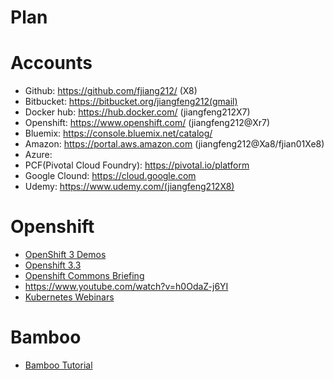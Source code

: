 # Plan




# Accounts
* Github: https://github.com/fjiang212/ (X8)
* Bitbucket: https://bitbucket.org/jiangfeng212(gmail)
* Docker hub: https://hub.docker.com/ (jiangfeng212X7)
* Openshift: https://www.openshift.com/ (jiangfeng212@Xr7)
* Bluemix: https://console.bluemix.net/catalog/
* Amazon: https://portal.aws.amazon.com (jiangfeng212@Xa8/fjian01Xe8)
* Azure:
* PCF(Pivotal Cloud Foundry): https://pivotal.io/platform
* Google Clound: https://cloud.google.com
* Udemy: https://www.udemy.com/(jiangfeng212X8)


# Openshift

* [OpenShift 3 Demos](https://www.youtube.com/playlist?list=PLaR6Rq6Z4Iqficb-XqeydZD_ZTD3XEwBp)
* [Openshift 3.3](https://www.youtube.com/watch?v=KBuvZd7xuwE&list=PLaR6Rq6Z4IqfJZiukpniJ8rSvxQFoa1kY)
* [Openshift Commons Briefing](https://www.youtube.com/watch?v=OtrmMzQWqfA&list=PLaR6Rq6Z4IqdIM7LtosKqi3LlYXyxjwnj)
* https://www.youtube.com/watch?v=h0OdaZ-j6YI
* [Kubernetes Webinars](https://www.youtube.com/watch?v=_vHTaIJm9uY&index=1&list=PLF3s2WICJlqOiymMaTLjwwHz-MSVbtJPQ)
# Bamboo
* [Bamboo Tutorial](https://www.youtube.com/watch?v=fZkfhN1_YgE&list=PLaD4FvsFdarQp-qHSr3EqWz1WLFa-HUeD)
